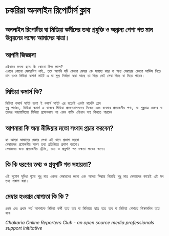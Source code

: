 # চকরিয়া অনলাইন রিপোর্টার্স ক্লাব


## অনলাইন রিপোর্টার বা মিডিয়া কর্মীদের তথ্য প্রযুক্তি ও অন্নান্য পেশা গত মান উন্নয়নের লক্ষ্যে আমাদের যাত্রা।

## আপনি জিজ্ঞাসা

    এইখানে সদস্য হতে কি কোনো ফিস লাগে?
    এখানে কোনো মেম্বারশিপ নাই, তবে আপনি যদি কোনো মেম্বার কে সাহায্য করে বা অন্য মেম্বারের কোনো সার্ভিস নিতে চান তখন মিডিয়া কমার্স সাইট এ যা মূল্য নির্ধারণ করা আছে তা দিয়ে সেই সেবা দিতে বা নিতে পারেন।

## মিডিয়া কমার্স কি?

    মিডিয়া কমার্স সাইট হলো ই কমার্স সাইট এর মতোই একটা মার্কেট প্লেস
    শুধু পার্থক্য, মিডিয়া কমার্স এ থাকবে মিডিয়া প্রফেশনালসদের নিজের এবং ব্যবসার প্রয়োজনীয় পণ্য, যা শুধুমাত্র মেম্বার বা তাদের সহযোগিতায় মিডিয়া প্রফেশনাল নয় এমন ব্যক্তি এইখান পণ্য কিনতে পারবেন

## আপনারা কি অন্য মীডিয়ার মতো সংবাদ প্রচার করবেন?

    হ্যা আমরা আমাদের মেম্বার লেখা এই খানে প্রকাশ করবো
    মেম্বারদের প্রযোজনীয় সকল তথ্য প্রতিনিয়ত প্রকাশ করবো।
    মেম্বারদের জন্য প্রয়োজনীয় ট্রেনিং, তথ্য ও প্ৰযুগতি গত দক্ষতা লাভের জন্যে।

## কি কি ধরণের তথ্য ও প্রযুগটি গত সহায়তা?

    এই সুযোগ সুবিধা গুলো শুধু মাত্র একান্ত মেম্বারদের জন্যে এবং আমরা সিদ্ধান্ত নিয়েছি শুধু মাত্র মেম্বারদের কাছেই এই সব তথ্য প্রকাশ করা।

## মেম্বার হওয়ার যোগ্যতা কি কি ?

    প্রথম এবং প্রধান শর্ত আপনাকে মিডিয়া কর্মী হতে হবে বা মিডিয়ার ছাত্র হতে হবে বা মিডিয়া পেশাতে শিক্ষানবিশ হতে হবে।

*Chakaria Online Reporters Club - an open source media professionals support inititative*
